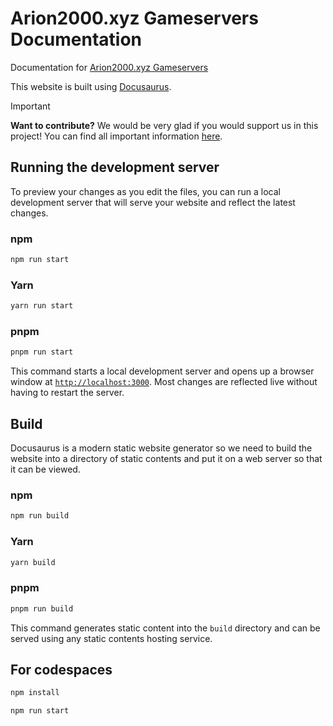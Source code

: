 # Arion2000.xyz Gameservers Documentation

Documentation for [Arion2000.xyz Gameservers](https://panel.arion2000.xyz)

This website is built using [Docusaurus](https://docusaurus.io/).

> [!IMPORTANT]
> **Want to contribute?** We would be very glad if you would support us in this project! You can find all important information [here](https://github.com/2000Arion/gsc-docs/blob/main/CONTRIBUTING.md).


## Running the development server

To preview your changes as you edit the files, you can run a local development server that will serve your website and reflect the latest changes.

### npm

```sh
npm run start
```

### Yarn

```sh
yarn run start
```

### pnpm

```sh
pnpm run start
```

This command starts a local development server and opens up a browser window at [`http://localhost:3000`](http://localhost:3000). Most changes are reflected live without having to restart the server.

## Build

Docusaurus is a modern static website generator so we need to build the website into a directory of static contents and put it on a web server so that it can be viewed.

### npm

```sh
npm run build
```

### Yarn

```sh
yarn build
```

### pnpm

```sh
pnpm run build
```

This command generates static content into the `build` directory and can be served using any static contents hosting service.

## For codespaces

```sh
npm install
```

```sh
npm run start
```
